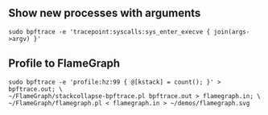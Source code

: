 ## Show new processes with arguments

```
sudo bpftrace -e 'tracepoint:syscalls:sys_enter_execve { join(args->argv) }'
```


## Profile to FlameGraph

```
sudo bpftrace -e 'profile:hz:99 { @[kstack] = count(); }' > bpftrace.out; \
~/FlameGraph/stackcollapse-bpftrace.pl bpftrace.out > flamegraph.in; \
~/FlameGraph/flamegraph.pl < flamegraph.in > ~/demos/flamegraph.svg
```
